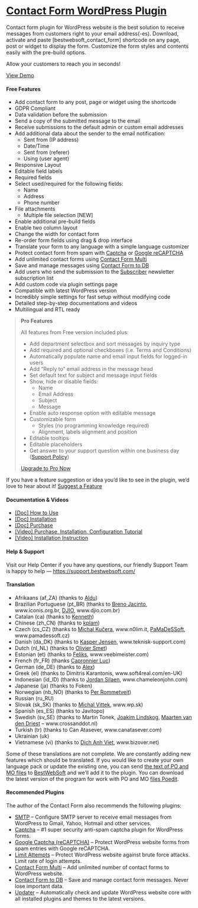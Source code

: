 <a href="https://bestwebsoft.com/products/wordpress/plugins/contact-form/" target=_blank>Contact Form WordPress Plugin</a>
========================

<p>Contact form plugin for WordPress website is the best solution to receive messages from customers right to your email address(-es). Download, activate and paste [bestwebsoft_contact_form] shortcode on any page, post or widget to display the form. Customize the form styles and contents easily with the pre-build options.</p>
<p>Allow your customers to reach you in seconds!</p>
<p><a href="https://bestwebsoft.com/demo-for-contact-form-pro/?ref=readme" rel="nofollow">View Demo</a></p>
<p><span class="embed-youtube" style="text-align:center; display: block;"></span></p>
<h4>Free Features</h4>
<ul>
<li>Add contact form to any post, page or widget using the shortcode</li>
<li>GDPR Compliant</li>
<li>Data validation before the submission</li>
<li>Send a copy of the submitted message to the email</li>
<li>Receive submissions to the default admin or custom email addresses</li>
<li>Add additional data about the sender to the email notification:
<ul>
<li>Sent from (IP address)</li>
<li>Date/Time</li>
<li>Sent from (referer)</li>
<li>Using (user agent)</li>
</ul>
</li>
<li>Responsive Layout</li>
<li>Editable field labels</li>
<li>Required fields</li>
<li>Select used/required for the following fields:
<ul>
<li>Name</li>
<li>Address</li>
<li>Phone number</li>
</ul>
</li>
<li>File attachments
<ul>
<li>Multiple file selection [NEW]</li>
</ul>
</li>
<li>Enable additional pre-build fields</li>
<li>Enable two column layout</li>
<li>Change the width for contact form</li>
<li>Re-order form fields using drag &amp; drop interface</li>
<li>Translate your form to any language with a simple language customizer</li>
<li>Protect contact form from spam with <a href="https://bestwebsoft.com/products/wordpress/plugins/captcha/?k=45dcf2a5ccd70a7fc8606f8030730ac7" rel="nofollow">Captcha</a> or <a href="https://bestwebsoft.com/products/wordpress/plugins/google-captcha/?k=159789f556e3a9c58df8f25384903ba5" rel="nofollow">Google reCAPTCHA</a></li>
<li>Add unlimited contact forms using <a href="https://bestwebsoft.com/products/wordpress/plugins/contact-form-multi/?k=34543c152eff369d529e9b4da85985a9" rel="nofollow">Contact Form Multi</a></li>
<li>Save and manage messages using <a href="https://bestwebsoft.com/products/wordpress/plugins/contact-form-to-db/?k=d7d962591b5be0ce6c27af778b1b36ee" rel="nofollow">Contact Form to DB</a></li>
<li>Add users who send the submission to the <a href="https://bestwebsoft.com/products/wordpress/plugins/subscriber/?k=2ce0827916414c9c8576110f13560030" rel="nofollow">Subscriber</a> newsletter subscription list</li>
<li>Add custom code via plugin settings page</li>
<li>Compatible with latest WordPress version</li>
<li>Incredibly simple settings for fast setup without modifying code</li>
<li>Detailed step-by-step documentations and videos</li>
<li>Multilingual and RTL ready</li>
</ul>
<blockquote>
<p><strong>Pro Features</strong></p>
<p>All features from Free version included plus:</p>
<ul>
<li>Add department selectbox and sort messages by inquiry type</li>
<li>Add required and optional checkboxes (i.e. Terms and Conditions)</li>
<li>Automatically populate name and email input fields for logged-in users</li>
<li>Add &#8220;Reply to&#8221; email address in the message head</li>
<li>Set default text for subject and message input fields</li>
<li>Show, hide or disable fields:
<ul>
<li>Name</li>
<li>Email Address</li>
<li>Subject</li>
<li>Message</li>
</ul>
</li>
<li>Enable auto response option with editable message</li>
<li>Customizable form
<ul>
<li>Styles (no programming knowledge required)</li>
<li>Alignment, labels alignment and position</li>
</ul>
</li>
<li>Editable tooltips</li>
<li>Editable placeholders</li>
<li>Get answer to your support question within one business day (<a href="https://bestwebsoft.com/support-policy/" rel="nofollow">Support Policy</a>)</li>
</ul>
<p><a href="https://bestwebsoft.com/products/wordpress/plugins/contact-form/?k=4028655c87316c98ae9ac7ca1928067f" rel="nofollow">Upgrade to Pro Now</a></p>
</blockquote>
<p>If you have a feature suggestion or idea you&#8217;d like to see in the plugin, we&#8217;d love to hear about it! <a href="https://support.bestwebsoft.com/hc/en-us/requests/new" rel="nofollow">Suggest a Feature</a></p>
<h4>Documentation &amp; Videos</h4>
<ul>
<li><a href="https://docs.google.com/document/d/1qZYPJhkSdVyyM6XO5WfiBcTS2Sa9_9UMn4vS2g48JRY/" rel="nofollow">[Doc] How to Use</a></li>
<li><a href="https://docs.google.com/document/d/1-hvn6WRvWnOqj5v5pLUk7Awyu87lq5B_dO-Tv-MC9JQ/" rel="nofollow">[Doc] Installation</a></li>
<li><a href="https://docs.google.com/document/d/1EUdBVvnm7IHZ6y0DNyldZypUQKpB8UVPToSc_LdOYQI/" rel="nofollow">[Doc] Purchase</a></li>
<li><a href="https://www.youtube.com/watch?v=k1wq00ajACo" rel="nofollow">[Video] Purchase, Installation, Configuration Tutorial</a></li>
<li><a href="https://www.youtube.com/watch?v=JwG2c4PcO8o" rel="nofollow">[Video] Installation Instruction</a></li>
</ul>
<h4>Help &amp; Support</h4>
<p>Visit our Help Center if you have any questions, our friendly Support Team is happy to help — <a href="https://support.bestwebsoft.com/" rel="nofollow">https://support.bestwebsoft.com/</a></p>
<h4>Translation</h4>
<ul>
<li>Afrikaans (af_ZA) (thanks to <a href="mailto:&#x61;&#108;&#100;&#x75;&#x63;&#111;r&#x6e;&#101;&#108;&#x69;&#x73;&#115;&#101;&#x6e;&#x40;&#103;&#x6d;&#x61;&#105;&#108;&#x2e;&#x63;&#111;m" rel="nofollow">Aldu</a>)</li>
<li>Brazilian Portuguese (pt_BR) (thanks to <a href="mailto:&#098;&#114;&#x65;&#110;&#111;&#x6a;&#097;&#099;&#x40;&#x67;&#109;&#x61;&#x69;&#108;&#x2e;&#x63;&#111;&#x6d;" rel="nofollow">Breno Jacinto</a>, www.iconis.org.br, <a href="mailto:&#119;&#111;&#x72;&#x64;&#x70;&#114;&#101;&#x73;&#x73;&#x40;&#100;&#106;&#x69;&#x6f;&#x2e;&#099;&#111;&#x6d;&#x2e;&#x62;&#114;" rel="nofollow">DJIO</a>, www.djio.com.br)</li>
<li>Catalan (ca) (thanks to <a href="mailto:&#x6b;&#x65;&#x6e;&#110;&#101;&#x74;&#x68;&#x40;&#115;&#110;&#x6f;&#x6c;&#x6c;&#111;&#099;&#x65;&#x72;&#x2e;&#110;&#101;&#x74;" rel="nofollow">Kenneth</a>)</li>
<li>Chinese (zh_CN) (thanks to <a href="mailto:&#107;&#x70;&#x6c;&#097;&#109;&#064;&#x71;&#113;&#046;c&#x6f;&#x6d;" rel="nofollow">kplam</a>)</li>
<li>Czech (cs_CZ) (thanks to <a href="mailto:&#107;&#117;&#x63;&#x65;&#114;&#x61;&#x6d;&#105;&#064;&#x67;&#109;&#097;&#x69;&#108;&#046;&#x63;&#x6f;&#109;" rel="nofollow">Michal Kučera</a>, www.n0lim.it, <a href="mailto:&#105;&#110;&#102;&#111;&#064;&#x70;&#x61;&#x6d;&#x61;&#x64;&#x65;&#115;&#115;&#111;&#102;&#116;.&#x63;&#x7a;" rel="nofollow">PaMaDeSSoft</a>, www.pamadessoft.cz)</li>
<li>Danish (da_DK) (thanks to <a href="mailto:&#115;&#117;&#x70;&#112;&#111;&#x72;&#116;&#064;&#x74;&#x65;&#107;&#x6e;&#x69;&#115;&#x6b;&#x2d;&#115;&#x75;&#x70;&#112;o&#x72;&#116;.&#x63;&#111;&#109;" rel="nofollow">Kasper Jensen</a>, www.teknisk-support.com)</li>
<li>Dutch (nl_NL) (thanks to <a href="mailto:&#111;&#108;&#x69;&#x76;&#x69;&#x65;&#x72;&#046;&#115;&#109;&#101;&#116;&#x40;&#x64;&#x79;&#x6e;&#x61;&#116;&#097;&#046;&#110;&#108;" rel="nofollow">Olivier Smet</a>)</li>
<li>Estonian (et) (thanks to <a href="mailto:&#102;&#x65;&#108;i&#x6b;&#115;&#x40;&#x76;&#101;&#x65;&#098;&#105;&#x6d;&#101;i&#x73;&#116;&#x65;&#x72;&#046;&#x63;&#x6f;&#109;" rel="nofollow">Feliks</a>, www.veebimeister.com)</li>
<li>French (fr_FR) (thanks <a href="mailto:&#x6c;c&#097;&#112;&#x72;&#x6f;&#110;&#110;&#x69;&#x65;&#114;&#064;&#x79;&#x61;h&#111;&#111;&#x2e;&#x63;&#111;&#109;" rel="nofollow">Capronnier Luc</a>)</li>
<li>German (de_DE) (thanks to <a href="mailto:&#x70;&#x72;&#105;&#118;a&#x74;&#x65;&#x31;&#056;&#064;&#119;&#x65;&#x62;&#x2e;&#100;&#101;" rel="nofollow">Alex</a>)</li>
<li>Greek (el) (thanks to Dimitris Karantonis, www.soft4real.com/en-UK)</li>
<li>Indonesian (id_ID) (thanks to <a href="mailto:j&#x6f;&#114;&#x64;&#x61;&#110;&#x2e;&#115;i&#x6c;&#097;&#x65;&#x6e;&#064;&#x63;&#104;&#097;&#x6d;&#101;l&#x65;&#111;&#x6e;&#106;&#111;&#x68;&#110;.&#x63;&#111;&#x6d;" rel="nofollow">Jordan Silaen</a>, www.chameleonjohn.com)</li>
<li>Japanese (ja) (thanks to Foken)</li>
<li>Norwegian (nb_NO) (thanks to <a href="mailto:&#x62;&#x65;&#115;&#116;&#x77;&#x65;&#098;&#115;&#x6f;&#x66;&#116;c&#x6f;&#110;&#116;a&#x63;&#116;&#064;&#x6e;&#x6f;&#114;&#100;&#x73;&#x6f;&#102;&#116;&#x2e;&#x6e;&#111;" rel="nofollow">Per Rommetveit</a>)</li>
<li>Russian (ru_RU)</li>
<li>Slovak (sk_SK) (thanks to <a href="mailto:m&#105;&#x63;&#x68;&#097;&#108;&#x2e;&#x76;&#105;&#116;&#x74;&#x65;&#107;&#064;&#x77;&#x70;&#046;&#115;&#x6b;" rel="nofollow">Michal Vittek</a>, www.wp.sk)</li>
<li>Spanish (es_ES) (thanks to Javitopo)</li>
<li>Swedish (sv_SE) (thanks to Martin Tonek, <a href="mailto:&#x6a;&#x6f;&#x61;&#x6b;&#x69;&#x6d;&#x40;&#x6c;&#x69;&#x6d;&#x65;&#x77;&#x6f;&#x6f;&#x64;&#109;&#101;&#100;&#105;&#097;&#046;&#099;&#111;&#109;" rel="nofollow">Joakim Lindskog</a>, <a href="mailto:&#x6d;&#x61;&#x61;&#114;&#116;&#101;n&#x40;&#x76;&#x61;&#110;&#100;&#101;n&#x64;&#x72;&#x69;&#101;&#115;&#116;.&#x63;&#x6f;&#x6d;" rel="nofollow">Maarten van den Driest</a> &#8211; www.crossanddot.nl)</li>
<li>Turkish (tr) (thanks to Can Atasever, www.canatasever.com)</li>
<li>Ukrainian (uk)</li>
<li>Vietnamese (vi) (thanks to <a href="mailto:&#x62;&#x69;&#x7a;&#111;&#118;&#x65;&#x72;&#x40;&#103;&#109;&#x61;&#x69;&#x6c;&#046;&#099;&#x6f;&#x6d;" rel="nofollow">Dich Anh Viet</a>, www.bizover.net)</li>
</ul>
<p>Some of these translations are not complete. We are constantly adding new features which should be translated. If you would like to create your own language pack or update the existing one, you can send <a href="https://codex.wordpress.org/Translating_WordPress" rel="nofollow">the text of PO and MO files</a> to <a href="https://support.bestwebsoft.com/hc/en-us/requests/new" rel="nofollow">BestWebSoft</a> and we&#8217;ll add it to the plugin. You can download the latest version of the program for work with PO and MO <a href="https://www.poedit.net/download.php" rel="nofollow">files Poedit</a>.</p>
<h4>Recommended Plugins</h4>
<p>The author of the Contact Form also recommends the following plugins:</p>
<ul>
<li><a href="https://bestwebsoft.com/products/wordpress/plugins/smtp/" rel="nofollow">SMTP</a> – Configure SMTP server to receive email messages from WordPress to Gmail, Yahoo, Hotmail and other services.</li>
<li><a href="https://bestwebsoft.com/products/wordpress/plugins/captcha/?k=45dcf2a5ccd70a7fc8606f8030730ac7" rel="nofollow">Captcha</a> – #1 super security anti-spam captcha plugin for WordPress forms.</li>
<li><a href="https://bestwebsoft.com/products/wordpress/plugins/google-captcha/?k=159789f556e3a9c58df8f25384903ba5" rel="nofollow">Google Captcha (reCAPTCHA)</a> –  Protect WordPress website forms from spam entries with Google reCAPTCHA.</li>
<li><a href="https://bestwebsoft.com/products/wordpress/plugins/limit-attempts/?k=129e34c19fc68ae4a15b4fc1b4983081" rel="nofollow">Limit Attempts</a> – Protect WordPress website against brute force attacks. Limit rate of login attempts.</li>
<li><a href="https://bestwebsoft.com/products/wordpress/plugins/contact-form-multi/?k=34543c152eff369d529e9b4da85985a9" rel="nofollow">Contact Form Multi</a> – Add unlimited number of contact forms to WordPress website.</li>
<li><a href="https://bestwebsoft.com/products/wordpress/plugins/contact-form-to-db/?k=d7d962591b5be0ce6c27af778b1b36ee" rel="nofollow">Contact Form to DB</a> – Save and manage contact form messages. Never lose important data.</li>
<li><a href="https://bestwebsoft.com/products/wordpress/plugins/updater/?k=982fae837f4c6e3b152183537448dbca" rel="nofollow">Updater</a> – Automatically check and update WordPress website core with all installed plugins and themes to the latest versions.</li>
</ul>
